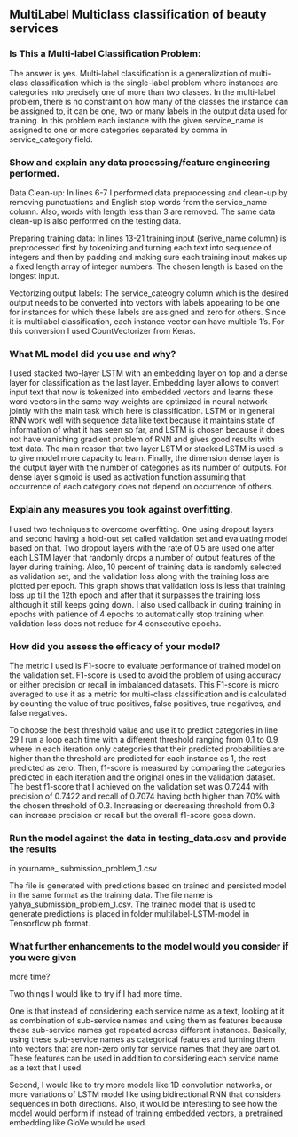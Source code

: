 ## MultiLabel Multiclass classification of beauty services

### Is This a Multi-label Classification Problem:

The answer is yes. Multi-label classification is a generalization of multi-class classification which is the single-label problem where instances are categories into precisely one of more than two classes. In the multi-label problem, there is no constraint on how many of the classes the instance can be assigned to, it can be one, two or many labels in the output data used for training. In this problem each instance with the given service_name is assigned to one or more categories separated by comma in service_category field.


### Show and explain any data processing/feature engineering performed.

Data Clean-up: In lines 6-7 I performed data preprocessing and clean-up by removing punctuations and English stop words from the service_name column. Also, words with length less than 3 are removed. The same data clean-up is also performed on the testing data.

Preparing training data: In lines 13-21 training input (serive_name column) is preprocessed first by tokenizing and turning each text into sequence of integers and then by padding and making sure each training input makes up a fixed length array of integer numbers. The chosen length is based on the longest input.

Vectorizing output labels: The service_cateogry column which is the desired output needs to be converted into vectors with labels appearing to be one for instances for which these labels are assigned and zero for others. Since it is multilabel classification, each instance vector can have multiple 1’s. For this conversion I used CountVectorizer from Keras.


### What ML model did you use and why? 

I used stacked two-layer LSTM with an embedding layer on top and a dense layer for classification as the last layer. Embedding layer allows to convert input text that now is tokenized into embedded vectors and learns these word vectors in the same way weights are optimized in neural network jointly with the main task which here is classification. LSTM or in general RNN work well with sequence data like text because it maintains state of information of what it has seen so far, and LSTM is chosen because it does not have vanishing gradient problem of RNN and gives good results with text data. The main reason that two layer LSTM or stacked LSTM is used is to give model more capacity to learn. Finally, the dimension dense layer is the output layer with the number of categories as its number of outputs. For dense layer sigmoid is used as activation function assuming that occurrence of each category does not depend on occurrence of others.


### Explain any measures you took against overfitting. 

I used two techniques to overcome overfitting. One using dropout layers and second having a hold-out set called validation set and evaluating model based on that. Two dropout layers with the rate of 0.5 are used one after each LSTM layer that randomly drops a number of output features of the layer during training. Also, 10 percent of training data is randomly selected as validation set, and the validation loss along with the training loss are plotted per epoch. This graph shows that validation loss is less that training loss up till the 12th epoch and after that it surpasses the training loss although it still keeps going down. I also used callback in during training in epochs with patience of 4 epochs to automatically stop training when validation loss does not reduce for 4 consecutive epochs.




### How did you assess the efficacy of your model? 

The metric I used is F1-socre to evaluate performance of trained model on the validation set. F1-score is used to avoid the problem of using accuracy or either precision or recall in imbalanced datasets. This F1-score is micro averaged to use it as a metric for multi-class classification and is calculated by counting the value of true positives, false positives, true negatives, and false negatives. 

To choose the best threshold value and use it to predict categories in line 29 I run a loop each time with a different threshold ranging from 0.1 to 0.9 where in each iteration only categories that their predicted probabilities are higher than the threshold are predicted for each instance as 1, the rest predicted as zero. Then, f1-score is measured by comparing the categories predicted in each iteration and the original ones in the validation dataset. The best f1-score that I achieved on the validation set was 0.7244 with precision of 0.7422 and recall of 0.7074 having both higher than 70% with the chosen threshold of 0.3. Increasing or decreasing threshold from 0.3 can increase precision or recall but the overall f1-score goes down.


### Run the model against the data in testing_data.csv and provide the results 
in yourname_ submission_problem_1.csv 

The file is generated with predictions based on trained and persisted model in the same format as the training data. The file name is yahya_submission_problem_1.csv. The trained model that is used to generate predictions is placed in folder multilabel-LSTM-model in Tensorflow pb format.


### What further enhancements to the model would you consider if you were given 
more time? 

Two things I would like to try if I had more time. 

One is that instead of considering each service name as a text, looking at it as combination of sub-service names and using them as features because these sub-service names get repeated across different instances. Basically, using these sub-service names as categorical features and turning them into vectors that are non-zero only for service names that they are part of. These features can be used in addition to considering each service name as a text that I used.

Second, I would like to try more models like 1D convolution networks, or more variations of LSTM model like using bidirectional RNN that considers sequences in both directions. Also, it would be interesting to see how the model would perform if instead of training embedded vectors, a pretrained embedding like GloVe would be used.

